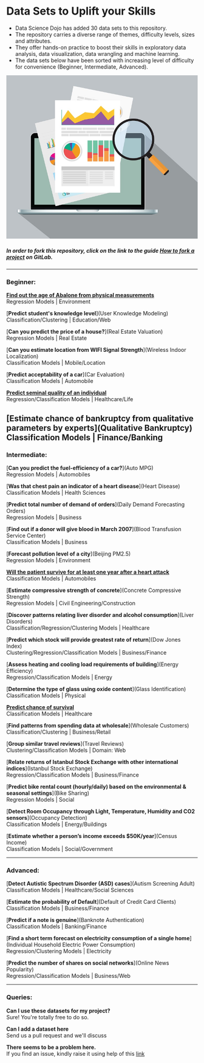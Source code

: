 # Data Sets to Uplift your Skills 


+ Data Science Dojo has added 30 data sets to this repository. 
+ The repository carries a diverse range of themes, difficulty levels, sizes and attributes. 
+ They offer hands-on practice to boost their skills in exploratory data analysis, data visualization, data wrangling and machine learning.
+ The data sets below have been sorted with increasing level of difficulty for convenience (Beginner, Intermediate, Advanced).

![](21.jpg)

##### In order to fork this repository, click on the link to the guide [How to fork a project](https://docs.gitlab.com/ee/gitlab-basics/fork-project.html) on GitLab.

---
### Beginner:

[**Find out the age of Abalone from physical measurements**](Abalone)<br/>
Regression Models | Environment

[**Predict student's knowledge level**](User Knowledge Modeling)<br/>
Classification/Clustering | Education/Web

[**Can you predict the price of a house?**](Real Estate Valuation)<br/>
Regression Models | Real Estate

[**Can you estimate location from WIFI Signal Strength**](Wireless Indoor Localization)<br/>
Classification Models | Mobile/Location

[**Predict acceptability of a car**](Car Evaluation)<br/>
Classification Models | Automobile

[**Predict seminal quality of an individual**](Fertility)<br/>
Regression/Classification Models | Healthcare/Life

[**Estimate chance of bankruptcy from qualitative parameters by experts**](Qualitative Bankruptcy)<br/>
Classification Models | Finance/Banking
---
### Intermediate:

[**Can you predict the fuel-efficiency of a car?**](Auto MPG)<br/>
Regression Models | Automobiles

[**Was that chest pain an indicator of a heart disease**](Heart Disease)<br/>
Classification Models | Health Sciences

[**Predict total number of demand of orders**](Daily Demand Forecasting Orders)<br/>
Regression Models | Business

[**Find out if a donor will give blood in March 2007**](Blood Transfusion Service Center)<br/>
Classification Models | Business

[**Forecast pollution level of a city**](Beijing PM2.5)<br/>
Regression Models | Environment

[**Will the patient survive for at least one year after a heart attack**](Echocardiogram)<br/>
Classification Models | Automobiles

[**Estimate compressive strength of concrete**](Concrete Compressive Strength)<br/>
Regression Models | Civil Engineering/Construction

[**Discover patterns relating liver disorder and alcohol consumption**](Liver Disorders)<br/>
Classification/Regression/Clustering Models | Healthcare

[**Predict which stock will provide greatest rate of return**](Dow Jones Index)<br/>
Clustering/Regression/Classification Models | Business/Finance

[**Assess heating and cooling load requirements of building**](Energy Efficiency)<br/>
Regression/Classification Models | Energy

[**Determine the type of glass using oxide content**](Glass Identification)<br/>
Classification Models | Physical

[**Predict chance of survival**](Hepatitis)<br/>
Classification Models | Healthcare

[**Find patterns from spending data at wholesale**](Wholesale Customers)<br/>
Classification/Clustering | Business/Retail

[**Group similar travel reviews**](Travel Reviews)<br/>
Clustering/Classification Models | Domain: Web

[**Relate returns of Istanbul Stock Exchange with other international indices**](Istanbul Stock Exchange)<br/>
Regression/Classification Models | Business/Finance

[**Predict bike rental count (hourly/daily) based on the environmental & seasonal settings**](Bike Sharing)<br/>
Regression Models | Social

[**Detect Room Occupancy through Light, Temperature, Humidity and CO2 sensors**](Occupancy Detection)<br/>
Classification Models | Energy/Buildings

[**Estimate whether a person’s income exceeds $50K/year**](Census Income)<br/>
Classification Models | Social/Government

---
### Advanced:

[**Detect Autistic Spectrum Disorder (ASD) cases**](Autism Screening Adult)<br/>
Classification Models | Healthcare/Social Sciences

[**Estimate the probability of Default**](Default of Credit Card Clients)<br/>
Classification Models | Business/Finance

[**Predict if a note is genuine**](Banknote Authentication)<br/>
Classification Models | Banking/Finance

[**Find a short term forecast on electricity consumption of a single home**](Individual Household Electric Power Consumption)<br/>
Regression/Clustering Models | Electricity

[**Predict the number of shares on social networks**](Online News Popularity)<br/>
Regression/Classification Models | Business/Web

---

### Queries:

**Can I use these datasets for my project?**<br/>
Sure! You're totally free to do so.

**Can I add a dataset here**<br/>
Send us a pull request and we'll discuss

**There seems to be a problem here.**<br/>
If you find an issue, kindly raise it using help of this [link](https://docs.gitlab.com/ee/user/project/issues/create_new_issue.html)


